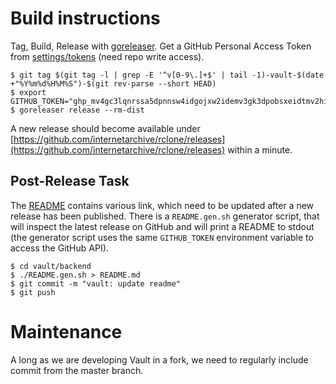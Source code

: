 # Build instructions

Tag, Build, Release with [goreleaser](https://goreleaser.com/). Get a GitHub Personal Access Token
from [settings/tokens](https://github.com/settings/tokens) (need repo write
access).

```shell
$ git tag $(git tag -l | grep -E '^v[0-9\.]+$' | tail -1)-vault-$(date +"%Y%m%d%H%M%S")-$(git rev-parse --short HEAD)
$ export GITHUB_TOKEN="ghp_mv4gc3lqnrssa5dpnnsw4idgojxw2idemv3gk3dpobsxeidtmv2hi2lom5zqu"
$ goreleaser release --rm-dist
```

A new release should become available under
[https://github.com/internetarchive/rclone/releases](https://github.com/internetarchive/rclone/releases)
within a minute.

## Post-Release Task

The
[README](https://github.com/internetarchive/rclone/blob/ia-wt-1168/backend/vault/README.md)
contains various link, which need to be updated after a new release has been
published. There is a `README.gen.sh` generator script, that will inspect the
latest release on GitHub and will print a README to stdout (the generator
script uses the same `GITHUB_TOKEN` environment variable to access the GitHub
API).

```
$ cd vault/backend
$ ./README.gen.sh > README.md
$ git commit -m "vault: update readme"
$ git push
```

# Maintenance

A long as we are developing Vault in a fork, we need to regularly include commit from the master branch.
